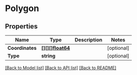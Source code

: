 # Polygon

## Properties

Name | Type | Description | Notes
------------ | ------------- | ------------- | -------------
**Coordinates** | [**[][][]float64**](array.md) |  | [optional] 
**Type** | **string** |  | [optional] 

[[Back to Model list]](../README.md#documentation-for-models) [[Back to API list]](../README.md#documentation-for-api-endpoints) [[Back to README]](../README.md)


